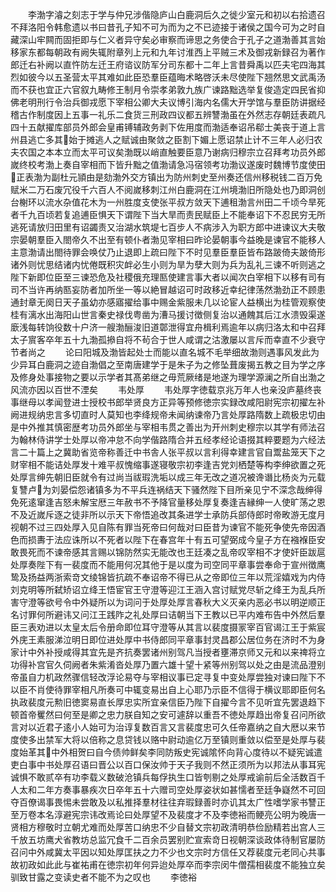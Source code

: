 <!-- { "loadSidebar": true } -->
　　李渤字濬之刻志于学与仲兄涉偕隐庐山白鹿洞后久之徙少室元和初以右拾遗召不拜洛阳令韩愈遗以书曰昔孔子知不可为而为之不已迹接于诸侯之国今可为之时自藏深山牢闗而固拒即与仁义者异守矣必审察而谛思之务使合于孔子之道渤善其言始移家东都每朝政有阙失辄附章列上元和九年讨淮西上平贼三术及御戎新録召为著作郎迁右补阙以直忤防左迁王府谘议防军分司东都十二年上言昔舜禹以匹夫宅四海其烈如彼今以五圣营太平其难如此臣恐羣臣蕴晦术略啓沃未尽使陛下翘然思文武禹汤而不获也宜正六官叙九畴修王制月令崇孝弟敦九族广谏路黜选举复俊造定四民省抑佛老明刑行令治兵御戎愿下宰相公卿大夫议博引海内名儒大开学馆与羣臣防讲据经稽古作制度因上五事一礼乐二食货三刑政四议都五辨讐渤虽在外然志存朝廷表疏凡四十五献擢库部员外郎会皇甫镈辅政务剥下佐用度而渤适奉诏吊郗士美丧于道上言州县逃亡多其始于摊逃人之赋诚由聚敛之臣割下媚上愿诏禁止计不三年人必归农夫农国之本本立而太平可议矣渤既以峭直触要臣意乃谢病归穆宗立召拜考功员外郎嵗终校考渤上奏自宰相而下皆升黜之值渤请急冯宿领考功渤议遂废时魏博节度使田正表渤为副杜元頴由是劾渤外交方镇出为防州刺史至州奏还信州移税钱二百万免赋米二万石废冗役千六百人不阅嵗移刺江州白鹿洞在江州境渤旧所隐处也乃即洞创台榭环以流水杂值花木为一州胜度支使张平叔方敛天下逋租渤言州田二千顷今旱死者千九百顷若复追逋臣惧天下谓陛下当大旱而责民赋臣上不能奉诏下不忍民穷无所逃死请放归田里有诏蠲责又治湖水筑堤七百步人不病涉入为职方郎中进谏议大夫敬宗晏朝羣臣入閤帝久不出至有顿仆者渤见宰相曰昨论晏朝事今益晚是谏官不能移人主意渤请出閤待罪会唤仗乃止退即上疏曰陛下不时见羣臣羣臣皆布路跛倚夫跛倚形诸外则忧思结诸内忧倦既积灾衅必生小则为旱为孽大则为兵为乱礼三谏不听则逃之陛下新即位臣至三谏恐危及社稷俄充理匦使建言事大者以闻次白宰相下以移有司有司不当许再纳匦妄防者加所坐一等以絶冒越诏可时政移近幸纪律荡然渤劲正不顾患通封章无阕日天子虽幼亦感寤擢给事中赐金紫服未几以论宦人益横出为桂管观察使桂有漓水出海阳山世言秦史禄伐粤凿为漕马援讨徴侧复治以通餽其后江水溃毁渠遂廞浅每转饷役数十户济一艘渤酾浚旧道鄣泄得宜舟楫利焉逾年以病归洛太和中召拜太子賔客卒年五十九渤孤撡自将不茍合于世人咸谓之沽激屡以言斥而幸直不少衰守节者尚之
　　论曰阳城及渤皆起处士而能以直名城不毛举细故渤则遇事风发此为少异耳白鹿洞之迹自渤倡之至南唐建学于是朱子为之修坠葺废揭五教之目为学之序及修身处事接物之要以示学者其髙弟继之毋荒厥绪是地遂为理学源澜之所自出渤之风流亦因以百世不湮矣
　　韦处厚
　　韦处厚字徳载京兆万年人也亲没庐墓终丧事继母以孝闻登进士授校书郎举贤良方正异等预修徳宗实録改咸阳尉宪宗初擢左补阙进规纳忠言多切直时人莫知也李绛规帝未闻纳谏帝乃言处厚路隋数上疏极忠切由是中外推其慎密歴考功员外郎坐与宰相韦贯之善出为开州刺史穆宗以其学有师法召为翰林侍讲学士处厚以帝冲怠不向学偕路隋合并五经孝经论语掇其粹要题为六经法言二十篇上之冀助省览帝称善迁中书舎人张平叔以言利得幸建言官自鬻盐笼天下之财宰相不能诘处厚发十难平叔愧缩事遂寝敬宗初李逢吉党刘栖楚等构李绅欲置之死处厚言绅先朝旧臣就令有过尚当祓瑕洗垢以成三年无改之道况被谗谮比杨炎为元载复讐卢为刘晏偿怨诸镇多为不平兵连祸结天下骚然陛下目所亲见宁不深念哉绅得免死逺窜逢吉怒未解宝厯三年赦书不予降官量移处厚复奏逢吉縁绅一人使旷荡之恩不及近嵗斥逐之徒非所以示天下帝悟追改其条进学士承防兵部侍郎时帝畋游无度月视朝不过三四处厚入见自陈有罪当死帝曰何哉对曰臣昔为谏官不能死争使先帝因酒色而损夀于法应诛所以不死者以陛下在春宫年十有五可望弼成今皇子方在襁褓臣安敢畏死而不谏帝感其言赐以锦防然实无能改也王廷凑之乱帝叹宰相不才使奸臣跋扈处厚奏陛下有一裴度而不能用何况其他于是以度为司空同平章事尝奉命于宣州徴鹰鸷及扬益两浙索竒文绫锦皆抗疏不奉诏帝不得已从之帝即位三年以荒淫嬉戏为内侍刘克明等所弑矫诏立绛王悟宦官王守澄等迎江王涵入宫讨赋党尽斩之绛王为乱兵所害守澄等欲号令中外疑所以为词问于处厚处厚言春秋大义灭亲内恶必书以明逆顺正名讨罪何所避讳又问江王践阼之礼处厚曰诘朝当下王教以已平内难布告中外然后羣臣三表劝进以太皇太后令册命即位耳守澄等从其言以裴度摄冡宰百官谒江王于紫宸外庑王素服涕泣明日即位进处厚中书侍郎同平章事封灵昌郡公居位务在济时不为身家计中外补授咸得其宜先是齐抗奏罢诸州别驾凡当授者壅滞京师又元和以来禆将立功得补宫官久伺阙者朱紫淆沓处厚乃置六雄十望十紧等州别驾以处之由是流品澄别帝虽自力机政然骤信轻改浮论易夺与宰相议事已定寻复中变处厚尝独对谏曰陛下不以臣不肖使待罪宰相凡所奏可中辄变易出自上心耶乃示臣不信得于横议耶即臣何名执政裴度元勲旧徳窦易直长厚忠实所宜亲信臣乃陛下自擢今言不见听宜先罢退趋下顿首帝矍然曰何至是卿之忠力朕自知之安可遽辞以重吾不徳处厚趋出帝复召问所欲言对以近君子逺小人始可为治谆复数百言又言裴度忠可久任帝嘉纳之自大厯以来节度使多出禁军大将以倍称之息贷钱以赂中尉动逾亿万至镇则重敛以偿至是处厚与裴度始革其中外相贺曰自今债帅鲜矣李同防叛史宪诚隂怀向背心度待以不疑宪诚遣吏白事中书处厚召语曰晋公以百口保汝帅于天子我则不然正须所为以邦法从事耳宪诚惧不敢贰卒有功李载义数破沧镇兵每俘执生口皆刳剔之处厚戒谕前后全活数百千人太和二年方奏事暴疾次日卒年五十六赠司空处厚姿状如甚懦者至廷争嶷然不可回夺百僚谒事畏惕未尝敢及以私推择羣材往往弃瑕録善时亦讥其太广性嗜学家书讐正至万卷本名淳避宪宗讳改焉论曰处厚望不及裴度才不及李徳裕而鲠亮公明为晚唐一贤相方穆敬时立朝尤难而处厚苦口纳忠不少自替文宗初政清明恭俭励精若出宫人三千放五坊鹰犬省教坊总监冗食千二百余员罢别贮宣索竒日视朝深谈政体待制官屡防召问中外咸冀太平因以知处厚匡扶之力不少也文宗时方信任又荐裴度元老同心共事故初政如此此与崔祐甫在徳宗初年何异迨处厚卒而李宗闵牛僧孺相裴度不能独立矣驯致甘露之变读史者不能不为之叹也
　　李徳裕
